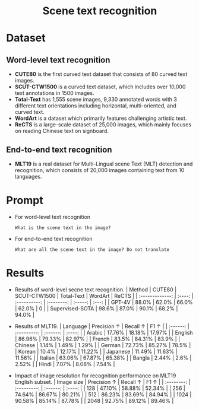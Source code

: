 # <Center> Scene text recognition

# Dataset

## Word-level text recognition

   - **CUTE80**  is the first curved text dataset that consists of 80 curved text images.
   - **SCUT-CTW1500**  is a curved text dataset, which includes over 10,000 text annotations in 1500 images.
   - **Total-Text** has 1,555 scene images, 9,330 annotated words with 3 different text orientations including horizontal, multi-oriented, and curved text.
   - **WordArt** is a dataset which primarily features challenging artistic text.
   - **ReCTS**  is a large-scale dataset of 25,000 images, which mainly focuses on reading Chinese text on signboard.
## End-to-end text recognition
   - **MLT19**  is a real dataset for Multi-Lingual scene Text (MLT) detection and recognition, which consists of 20,000 images containing text from 10 languages.

# Prompt
- For word-level text recognition
    ```
    What is the scene text in the image?
    ```
- For end-to-end text recognition
    ```
    What are all the scene text in the image? Do not translate
    ```

# Results
- Results of word-level secne text recognition.
   |     Method      | CUTE80 | SCUT-CTW1500 | Total-Text | WordArt | ReCTS |
   | :-------------: | :----: | :----------: | :--------: | :-----: | :---: |
   |     GPT-4V      | 88.0%  |    62.0%     |   66.0%    |  62.0%  |   0   |
   | Supervised-SOTA | 98.6%  |    87.0%     |   90.1%    |  68.2%  | 94.0% |

- Results of MLT19.
   | Language | Precision ↑ | Recall ↑ |  F1 ↑  |
   | :------: | :---------: | :------: | :----: |
   |  Arabic  |   17.76%    |  18.18%  | 17.97% |
   | English  |   86.96%    |  79.33%  | 82.97% |
   |  French  |    83.5%    |  84.31%  | 83.9%  |
   | Chinese  |    1.14%    |  1.49%   | 1.29%  |
   |  German  |   72.73%    |  85.27%  | 78.5%  |
   |  Korean  |    10.4%    |  12.17%  | 11.22% |
   | Japanese |   11.49%    |  11.63%  | 11.56% |
   | Italian  |   63.06%    |  67.87%  | 65.38% |
   |  Bangla  |    2.44%    |   2.6%   | 2.52%  |
   |  Hindi   |    7.07%    |  8.08%   | 7.54%  |

- Impact of image resolution for recognition performance on MLT19 English subset.
   | Image size | Precision ↑ | Recall ↑ |  F1 ↑  |
   | :--------: | :---------: | :------: | :----: |
   |    128     |   47.10%    |  58.88%  | 52.34% |
   |    256     |   74.64%    |  86.67%  | 80.21% |
   |    512     |   86.23%    |  83.69%  | 84.94% |
   |    1024    |   90.58%    |  85.14%  | 87.78% |
   |    2048    |   92.75%    |  89.12%  | 89.46% |